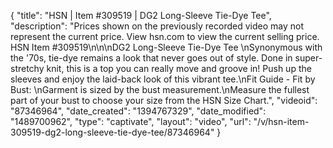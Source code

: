 {
    "title": "HSN | Item #309519 | DG2 Long-Sleeve Tie-Dye Tee",
    "description": "Prices shown on the previously recorded video may not represent the current price. View hsn.com to view the current selling price. HSN Item #309519\n\n\nDG2 Long-Sleeve Tie-Dye Tee \nSynonymous with the '70s, tie-dye remains a look that never goes out of style. Done in super-stretchy knit, this is a top you can really move and groove in! Push up the sleeves and enjoy the laid-back look of this vibrant tee.\nFit Guide - Fit by Bust: \nGarment is sized by the bust measurement.\nMeasure the fullest part of your bust to choose your size from the HSN Size Chart.",
    "videoid": "87346964",
    "date_created": "1394767329",
    "date_modified": "1489700962",
    "type": "captivate",
    "layout": "video",
    "url": "\/v\/hsn-item-309519-dg2-long-sleeve-tie-dye-tee\/87346964"
}
